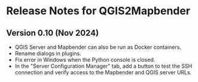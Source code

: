 Release Notes for QGIS2Mapbender
===========================

Version 0.10 (Nov 2024)
------------------------
* QGIS Server and Mapbender can also be run as Docker containers.
* Rename dialogs in plugins.
* Fix error in Windows when the Python console is closed.
* In the "Server Configuration Manager" tab, add a button to test the SSH connection and verify access to the Mapbender and QGIS server URLs.
